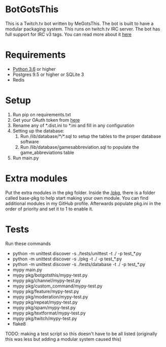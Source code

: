# BotGotsThis

This is a Twitch.tv bot written by MeGotsThis. The bot is built to have a modular packaging system. This runs on twitch.tv IRC server. The bot has full support for IRC v3 tags. You can read more about it [here](https://dev.twitch.tv/docs/irc)

# Requirements

- [Python 3.6](https://www.python.org/) or higher
- Postgres 9.5 or higher or SQLite 3
- Redis

# Setup

1. Run pip on requirements.txt
2. Get your OAuth token from [here](https://twitchapps.com/tmi/)
3. Rename any of *.dist.ini to *.ini and fill in any configuration
4. Setting up the database:
    1. Run /lib/database/\*/*.sql to setup the tables to the proper database software
    2. Run /lib/database/gamesabbreviation.sql to populate the game_abbreviations table
5. Run main.py

# Extra modules

Put the extra modules in the pkg folder. Inside the [/pkg](/pkg), there is a folder called base-pkg to help start making your own module. You can find additional modules in my GitHub profile. Afterwards populate pkg.ini in the order of priority and set it to 1 to enable it.

# Tests

Run these commands
- python -m unittest discover -s ./tests/unittest -t ./ -p test_*.py
- python -m unittest discover -s ./pkg -t ./ -p test_*.py
- python -m unittest discover -s ./tests/database -t ./ -p test_*.py
- mypy main.py
- mypy pkg/botgotsthis/mypy-test.py
- mypy pkg/channel/mypy-test.py
- mypy pkg/custom_command/mypy-test.py
- mypy pkg/feature/mypy-test.py
- mypy pkg/moderation/mypy-test.py
- mypy pkg/repeat/mypy-test.py
- mypy pkg/spam/mypy-test.py
- mypy pkg/textformat/mypy-test.py
- mypy pkg/twitch/mypy-test.py
- flake8
  
TODO: making a test script so this doesn't have to be all listed (originally this was less but adding a modular system caused this)
